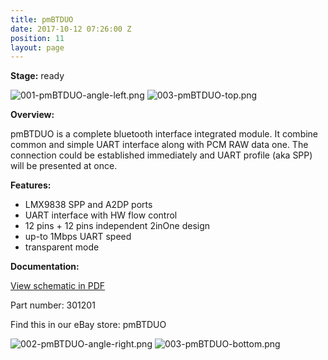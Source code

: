 ```yaml
---
title: pmBTDUO
date: 2017-10-12 07:26:00 Z
position: 11
layout: page
---
```


**Stage:** ready

![001-pmBTDUO-angle-left.png](/uploads/pmBTDUO/001-pmBTDUO-angle-left.png)
![003-pmBTDUO-top.png](/uploads/pmBTDUO/003-pmBTDUO-top.png)

**Overview:**

pmBTDUO is a complete bluetooth interface integrated module. It combine common and simple UART interface along with PCM RAW data one. The connection could be established immediately and UART profile (aka SPP) will be presented at once.

**Features:**

* LMX9838 SPP and A2DP ports
* UART interface with HW flow control
* 12 pins + 12 pins independent 2inOne design
* up-to 1Mbps UART speed
* transparent mode

**Documentation:**

[View schematic in PDF](/uploads/pmBTDUO/SCH_pmBTDUO.pdf)

Part number: 301201

Find this in our eBay store: pmBTDUO

![002-pmBTDUO-angle-right.png](/uploads/pmBTDUO/002-pmBTDUO-angle-right.png)
![003-pmBTDUO-bottom.png](/uploads/pmBTDUO/003-pmUSBUART2-bottom.png)

